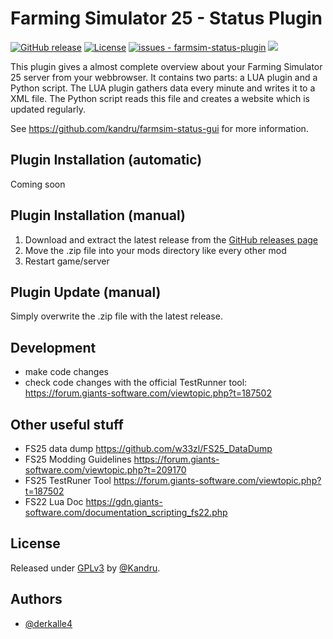 # Farming Simulator 25 - Status Plugin

[![GitHub release](https://img.shields.io/github/release/Kandru/farmsim-status-plugin?include_prereleases=&sort=semver&color=blue)](https://github.com/Kandru/farmsim-status-plugin/releases/)
[![License](https://img.shields.io/badge/License-GPLv3-blue)](#license)
[![issues - farmsim-status-plugin](https://img.shields.io/github/issues/Kandru/farmsim-status-plugin?color=darkgreen)](https://github.com/Kandru/farmsim-status-plugin/issues)
[![](https://www.paypalobjects.com/en_US/i/btn/btn_donateCC_LG.gif)](https://www.paypal.com/donate/?hosted_button_id=C2AVYKGVP9TRG)

This plugin gives a almost complete overview about your Farming Simulator 25 server from your webbrowser. It contains two parts: a LUA plugin and a Python script. The LUA plugin gathers data every minute and writes it to a XML file. The Python script reads this file and creates a website which is updated regularly.

See https://github.com/kandru/farmsim-status-gui for more information.

## Plugin Installation (automatic)

Coming soon

## Plugin Installation (manual)

1. Download and extract the latest release from the [GitHub releases page](https://github.com/Kandru/farmsim-status-plugin/releases/)
2. Move the .zip file into your mods directory like every other mod
3. Restart game/server

## Plugin Update (manual)

Simply overwrite the .zip file with the latest release.

## Development

- make code changes
- check code changes with the official TestRunner tool: https://forum.giants-software.com/viewtopic.php?t=187502

## Other useful stuff

- FS25 data dump https://github.com/w33zl/FS25_DataDump
- FS25 Modding Guidelines https://forum.giants-software.com/viewtopic.php?t=209170
- FS25 TestRuner Tool https://forum.giants-software.com/viewtopic.php?t=187502
- FS22 Lua Doc https://gdn.giants-software.com/documentation_scripting_fs22.php

## License

Released under [GPLv3](/LICENSE) by [@Kandru](https://github.com/Kandru).

## Authors

- [@derkalle4](https://www.github.com/derkalle4)

